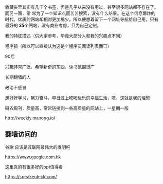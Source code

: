 收藏夹里其实有几千个书签，但是几乎从来没有用过，甚至很多网站都不存在了。而另一面，常
常为了一个知识点而苦苦搜索，没有什么结果。在这个信息爆炸的时代，优质的网站却相对更加稀少。所以便想着留下一个网址导航给自己用，只有最好的
**25**个网站，没有商业考虑，只为自己定制。

我的特征描述（供大家参考，毕竟大部分人和我的兴趣点不同）

程序猿（所以可以直接认为这是个程序员阅读列表而已）

90后

兴趣非常广泛，希望新奇的东西，读书范围很广


长期翻墙的人


政治不感冒


想好好学习，努力奋斗，早日过上吃喝玩乐的幸福生活，嗯，这就是我的理想



码农周刊，质量高，常常链接到一些高质量的网站上，一星期一版

http://weekly.manong.io/


## 翻墙访问的


谷歌 应该是互联网最伟大的发明吧

https://www.google.com.hk


这里真的有很多好的ppt值得看

https://speakerdeck.com/


